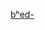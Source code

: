 [bʰed-](https://en.wiktionary.org/wiki/Reconstruction:Proto-Indo-European/b%CA%B0ed- "Reconstruction:Proto-Indo-European/bʰed-")